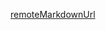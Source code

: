 

[remoteMarkdownUrl](https://raw.githubusercontent.com/threefoldtech/jumpscaleX_core/development/docs/Installation/install_insystem.md)